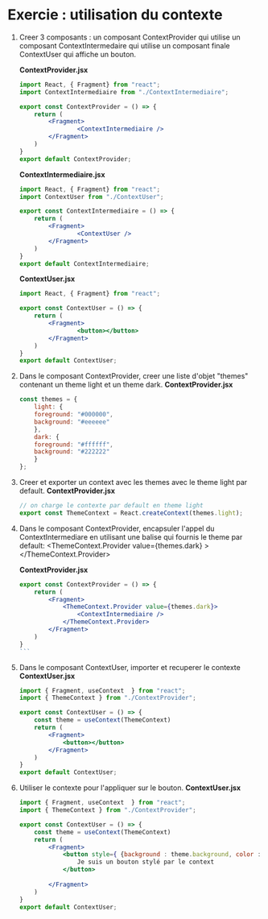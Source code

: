 # Exercie : utilisation du contexte

1. Creer 3 composants : un composant ContextProvider qui utilise un composant ContextIntermedaire qui utilise un composant finale ContextUser qui affiche un bouton.

    **ContextProvider.jsx**

    ```jsx
    import React, { Fragment} from "react";
    import ContextIntermediaire from "./ContextIntermediaire";

    export const ContextProvider = () => {
        return (
            <Fragment>
                    <ContextIntermediaire />
            </Fragment>
        )
    }
    export default ContextProvider;
    ```

    **ContextIntermediaire.jsx**

    ```jsx
    import React, { Fragment} from "react";
    import ContextUser from "./ContextUser";

    export const ContextIntermediaire = () => {
        return (
            <Fragment>
                    <ContextUser />
            </Fragment>
        )
    }
    export default ContextIntermediaire;
    ```

    **ContextUser.jsx**

    ```jsx
    import React, { Fragment} from "react";

    export const ContextUser = () => {
        return (
            <Fragment>
                    <button></button>
            </Fragment>
        )
    }
    export default ContextUser;
    ```

2. Dans le composant ContextProvider, creer une liste d'objet "themes" contenant un theme light et un theme dark.
    **ContextProvider.jsx**

    ```jsx
    const themes = {
        light: {
        foreground: "#000000",
        background: "#eeeeee"
        },
        dark: {
        foreground: "#ffffff",
        background: "#222222"
        }
    };
    ```

3. Creer et exporter un context avec les themes avec le theme light par default.
    **ContextProvider.jsx**

    ```jsx
    // on charge le contexte par default en theme light
    export const ThemeContext = React.createContext(themes.light);
    ```

4. Dans le composant ContextProvider, encapsuler l'appel du ContextIntermediare en utilisant une balise qui fournis le theme par default:
    <ThemeContext.Provider value={themes.dark} ></ThemeContext.Provider>

    **ContextProvider.jsx**

    ````jsx
    export const ContextProvider = () => {
        return (
            <Fragment>
                <ThemeContext.Provider value={themes.dark}>
                    <ContextIntermediaire />
                </ThemeContext.Provider>
            </Fragment>
        )
    }
    ```

5. Dans le composant ContextUser, importer et recuperer le contexte
    **ContextUser.jsx**

    ```jsx
    import { Fragment, useContext  } from "react";
    import { ThemeContext } from "./ContextProvider";

    export const ContextUser = () => {
        const theme = useContext(ThemeContext)
        return (
            <Fragment>
                <button></button>
            </Fragment>
        )
    }
    export default ContextUser;
    ```

6. Utiliser le contexte pour l'appliquer sur le bouton.
    **ContextUser.jsx**

    ```jsx
    import { Fragment, useContext  } from "react";
    import { ThemeContext } from "./ContextProvider";

    export const ContextUser = () => {
        const theme = useContext(ThemeContext)
        return (
            <Fragment>
                <button style={ {background : theme.background, color : theme.foreground}}>
                    Je suis un bouton stylé par le context
                </button>
            
            </Fragment>
        )
    }
    export default ContextUser;
    ```
